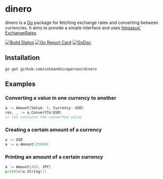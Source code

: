 # dinero

dinero is a [Go](https://golang.org) package for fetching exchange rates and converting between currencies. It aims to provide a simple interface and uses [hippasus' ExchangeRates](https://github.com/hippasus/ExchangeRates).

[![Build Status](https://travis-ci.org/calmandniceperson/dinero.svg?branch=master)](https://travis-ci.org/calmandniceperson/dinero) [![Go Report Card](https://goreportcard.com/badge/github.com/calmandniceperson/dinero)](https://goreportcard.com/report/github.com/calmandniceperson/dinero) [![GoDoc](https://godoc.org/github.com/calmandniceperson/dinero?status.svg)](https://godoc.org/github.com/calmandniceperson/dinero)

## Installation

    go get github.com/calmandniceperson/dinero

## Examples

### Converting a value in one currency to another

```go
a := Amount{Value: 5, Currency: USD}
res, _ := a.ConvertTo(EUR)
// res contains the converted value
```

### Creating a certain amount of a currency

```go
u := USD
a := u.Amount(25000)
```

### Printing an amount of a certain currency

```go
a := Amount{450, JPY}
println(a.String())
```